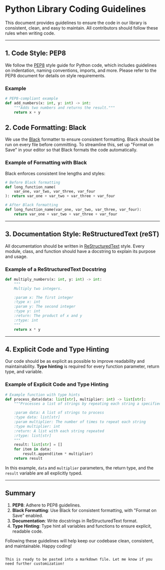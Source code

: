 # Python Library Coding Guidelines

This document provides guidelines to ensure the code in our library is consistent, clean, and easy to maintain. All contributors should follow these rules when writing code.

---

## 1. Code Style: PEP8

We follow the [PEP8](https://www.python.org/dev/peps/pep-0008/) style guide for Python code, which includes guidelines on indentation, naming conventions, imports, and more. Please refer to the PEP8 document for details on style requirements.

### Example

```python
# PEP8-compliant example
def add_numbers(x: int, y: int) -> int:
    """Adds two numbers and returns the result."""
    return x + y
```

## 2. Code Formatting: Black

We use the [Black](https://black.readthedocs.io/en/stable/) formatter to ensure consistent formatting. Black should be run on every file before committing. To streamline this, set up "Format on Save" in your editor so that Black formats the code automatically.

### Example of Formatting with Black

Black enforces consistent line lengths and styles:

```python
# Before Black formatting
def long_function_name(
    var_one, var_two, var_three, var_four
): return var_one + var_two + var_three + var_four

# After Black formatting
def long_function_name(var_one, var_two, var_three, var_four):
    return var_one + var_two + var_three + var_four
```

---

## 3. Documentation Style: ReStructuredText (reST)

All documentation should be written in [ReStructuredText](https://docutils.sourceforge.io/rst.html) style. Every module, class, and function should have a docstring to explain its purpose and usage. 

### Example of a ReStructuredText Docstring

```python
def multiply_numbers(x: int, y: int) -> int:
    """
    Multiply two integers.

    :param x: The first integer
    :type x: int
    :param y: The second integer
    :type y: int
    :return: The product of x and y
    :rtype: int
    """
    return x * y
```

---

## 4. Explicit Code and Type Hinting

Our code should be as explicit as possible to improve readability and maintainability. **Type hinting** is required for every function parameter, return type, and variable.

### Example of Explicit Code and Type Hinting

```python
# Example function with type hints
def process_data(data: list[str], multiplier: int) -> list[str]:
    """Processes a list of strings by repeating each string a specified number of times.

    :param data: A list of strings to process
    :type data: list[str]
    :param multiplier: The number of times to repeat each string
    :type multiplier: int
    :return: A list with each string repeated
    :rtype: list[str]
    """
    result: list[str] = []
    for item in data:
        result.append(item * multiplier)
    return result
```

In this example, `data` and `multiplier` parameters, the return type, and the `result` variable are all explicitly typed.

---

## Summary

1. **PEP8**: Adhere to PEP8 guidelines.
2. **Black Formatting**: Use Black for consistent formatting, with "Format on Save" enabled.
3. **Documentation**: Write docstrings in ReStructuredText format.
4. **Type Hinting**: Type hint all variables and functions to ensure explicit, readable code.

Following these guidelines will help keep our codebase clean, consistent, and maintainable. Happy coding!
```

This is ready to be pasted into a markdown file. Let me know if you need further customization!
